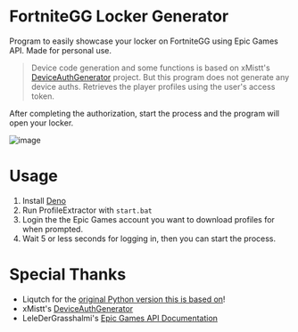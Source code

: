 # FortniteGG Locker Generator

Program to easily showcase your locker on FortniteGG using Epic Games API. Made for personal use.

> Device code generation and some functions is based on xMistt's [DeviceAuthGenerator] project. But this program does not generate any device auths. Retrieves the player profiles using the user's access token.

After completing the authorization, start the process and the program will open your locker.

![image](https://github.com/Liqutch/FNGG-LockerGenerator/assets/113312256/5bbaefde-d972-4975-aece-f4b1a99428d7)

# Usage

1. Install [Deno](https://deno.com/)
2. Run ProfileExtractor with `start.bat`
3. Login the the Epic Games account you want to download profiles for when prompted.
4. Wait 5 or less seconds for logging in, then you can start the process.

# Special Thanks

- Liqutch for the [original Python version this is based on][upstream]!
- xMistt's [DeviceAuthGenerator]
- LeleDerGrasshalmi's [Epic Games API Documentation][endpoints]

[upstream]: https://github.com/Liqutch/FNGG-LockerGenerator
[DeviceAuthGenerator]: https://github.com/xMistt/DeviceAuthGenerator
[endpoints]: https://github.com/LeleDerGrasshalmi/FortniteEndpointsDocumentation/tree/main/EpicGames/FN-Service/Game/Profile
